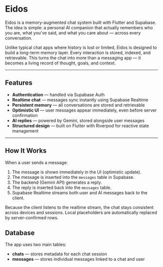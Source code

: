 # Eidos

Eidos is a memory-augmented chat system built with Flutter and Supabase.  
The idea is simple: a personal AI companion that actually remembers who you are, what you’ve said, and what you care about — across every conversation.

Unlike typical chat apps where history is lost or limited, Eidos is designed to build a long-term memory layer. Every interaction is stored, indexed, and retrievable. This turns the chat into more than a messaging app — it becomes a living record of thought, goals, and context.

---

## Features

- **Authentication** — handled via Supabase Auth  
- **Realtime chat** — messages sync instantly using Supabase Realtime  
- **Persistent memory** — all conversations are stored and retrievable  
- **Optimistic UI** — user messages appear immediately, even before server confirmation  
- **AI replies** — powered by Gemini, stored alongside user messages  
- **Structured design** — built on Flutter with Riverpod for reactive state management  

---

## How It Works

When a user sends a message:

1. The message is shown immediately in the UI (optimistic update).  
2. The message is inserted into the `messages` table in Supabase.  
3. The backend (Gemini API) generates a reply.  
4. The reply is inserted back into the `messages` table.  
5. Supabase Realtime streams both user and AI messages back to the client.  

Because the client listens to the realtime stream, the chat stays consistent across devices and sessions. Local placeholders are automatically replaced by server-confirmed rows.

## Database

The app uses two main tables:

- **chats** — stores metadata for each chat session  
- **messages** — stores individual messages linked to a chat and user  